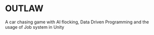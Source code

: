 # OUTLAW
A car chasing game with AI flocking, Data Driven Programming and the usage of Job system in Unity
